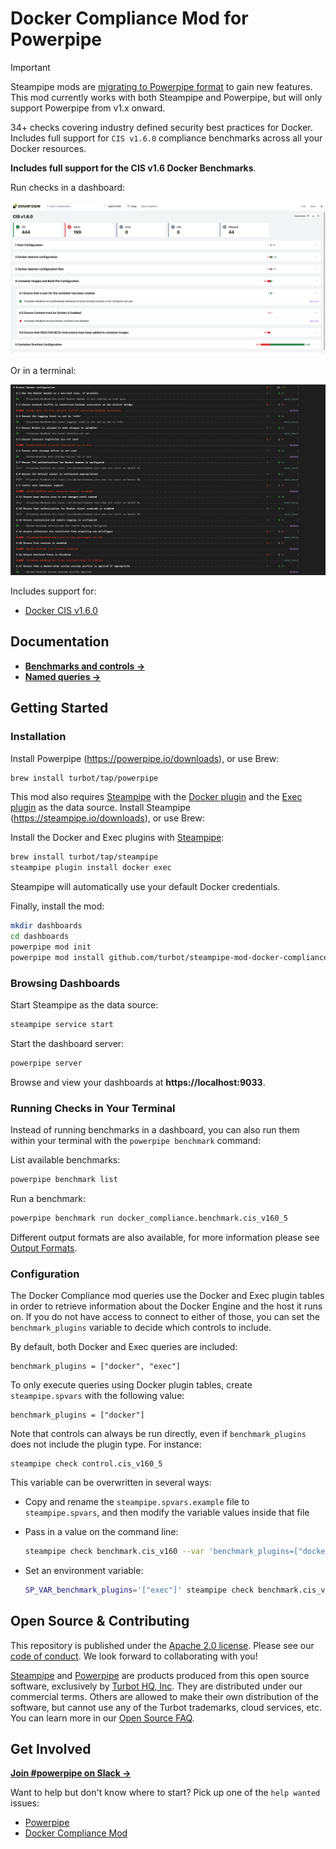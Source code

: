 # Docker Compliance Mod for Powerpipe

> [!IMPORTANT]  
> Steampipe mods are [migrating to Powerpipe format](https://powerpipe.io) to gain new features. This mod currently works with both Steampipe and Powerpipe, but will only support Powerpipe from v1.x onward.

34+ checks covering industry defined security best practices for Docker. Includes full support for `CIS v1.6.0` compliance benchmarks across all your Docker resources.

**Includes full support for the CIS v1.6 Docker Benchmarks**.

Run checks in a dashboard:
<!-- ![image](https://raw.githubusercontent.com/turbot/steampipe-mod-docker-compliance/main/docs/docker_cis_v160_dashboard.png) -->
![image](https://raw.githubusercontent.com/turbot/steampipe-mod-docker-compliance/add-new-checks/docs/docker_cis_v160_dashboard.png)

Or in a terminal:
<!-- ![image](https://raw.githubusercontent.com/turbot/steampipe-mod-docker-compliance/main/docs/docker_cis_v160_console.png) -->
![image](https://raw.githubusercontent.com/turbot/steampipe-mod-docker-compliance/add-new-checks/docs/docker_cis_v160_console.png)

Includes support for:

- [Docker CIS v1.6.0](https://hub.steampipe.io/mods/turbot/docker_compliance/controls/benchmark.cis_v160)

## Documentation

- **[Benchmarks and controls →](https://hub.powerpipe.io/mods/turbot/docker_compliance/controls)**
- **[Named queries →](https://hub.powerpipe.io/mods/turbot/docker_compliance/queries)**

## Getting Started

### Installation

Install Powerpipe (https://powerpipe.io/downloads), or use Brew:

```sh
brew install turbot/tap/powerpipe
```

This mod also requires [Steampipe](https://steampipe.io) with the [Docker plugin](https://hub.steampipe.io/plugins/turbot/docker) and the [Exec plugin](https://hub.steampipe.io/plugins/turbot/exec) as the data source. Install Steampipe (https://steampipe.io/downloads), or use Brew:

Install the Docker and Exec plugins with [Steampipe](https://steampipe.io):

```sh
brew install turbot/tap/steampipe
steampipe plugin install docker exec
```

Steampipe will automatically use your default Docker credentials.

Finally, install the mod:

```sh
mkdir dashboards
cd dashboards
powerpipe mod init
powerpipe mod install github.com/turbot/steampipe-mod-docker-compliance
```

### Browsing Dashboards

Start Steampipe as the data source:

```sh
steampipe service start
```

Start the dashboard server:

```sh
powerpipe server
```

Browse and view your dashboards at **https://localhost:9033**.

### Running Checks in Your Terminal

Instead of running benchmarks in a dashboard, you can also run them within your
terminal with the `powerpipe benchmark` command:

List available benchmarks:

```sh
powerpipe benchmark list
```

Run a benchmark:

```sh
powerpipe benchmark run docker_compliance.benchmark.cis_v160_5
```

Different output formats are also available, for more information please see
[Output Formats](https://powerpipe.io/docs/reference/cli/benchmark#output-formats).

### Configuration

The Docker Compliance mod queries use the Docker and Exec plugin tables in order to retrieve information about the Docker Engine and the host it runs on. If you do not have access to connect to either of those, you can set the `benchmark_plugins` variable to decide which controls to include.

By default, both Docker and Exec queries are included:

```hcl
benchmark_plugins = ["docker", "exec"]
```

To only execute queries using Docker plugin tables, create `steampipe.spvars` with the following value:

```hcl
benchmark_plugins = ["docker"]
```

Note that controls can always be run directly, even if `benchmark_plugins` does not include the plugin type. For instance:

```hcl
steampipe check control.cis_v160_5
```

This variable can be overwritten in several ways:

- Copy and rename the `steampipe.spvars.example` file to `steampipe.spvars`, and then modify the variable values inside that file
- Pass in a value on the command line:

  ```sh
  steampipe check benchmark.cis_v160 --var 'benchmark_plugins=["docker"]'
  ```
- Set an environment variable:

  ```sh
  SP_VAR_benchmark_plugins='["exec"]' steampipe check benchmark.cis_v160
  ```

## Open Source & Contributing

This repository is published under the [Apache 2.0 license](https://www.apache.org/licenses/LICENSE-2.0). Please see our [code of conduct](https://github.com/turbot/.github/blob/main/CODE_OF_CONDUCT.md). We look forward to collaborating with you!

[Steampipe](https://steampipe.io) and [Powerpipe](https://powerpipe.io) are products produced from this open source software, exclusively by [Turbot HQ, Inc](https://turbot.com). They are distributed under our commercial terms. Others are allowed to make their own distribution of the software, but cannot use any of the Turbot trademarks, cloud services, etc. You can learn more in our [Open Source FAQ](https://turbot.com/open-source).

## Get Involved

**[Join #powerpipe on Slack →](https://turbot.com/community/join)**

Want to help but don't know where to start? Pick up one of the `help wanted` issues:

- [Powerpipe](https://github.com/turbot/powerpipe/labels/help%20wanted)
- [Docker Compliance Mod](https://github.com/turbot/steampipe-mod-docker-compliance/labels/help%20wanted)
